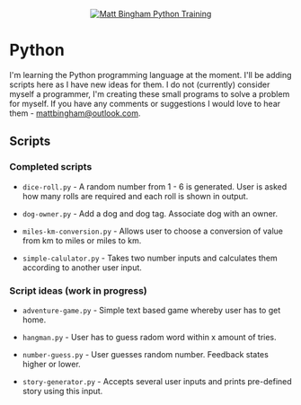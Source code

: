 <p align="center">
    <a href="https://github.com/mattbingham/Python">
        <img src="https://img.shields.io/badge/Training-Ongoing-orange.svg"
             alt="Matt Bingham Python Training">
    </a>
</p>

# Python
I'm learning the Python programming language at the moment. I'll be adding scripts here as I have new ideas for them. I do not (currently) consider myself a programmer, I'm creating these small programs to solve a problem for myself. If you have any comments or suggestions I would love to hear them - mattbingham@outlook.com.

## Scripts

### Completed scripts
- `dice-roll.py` - A random number from 1 - 6 is generated. User is asked how many rolls are required and each roll is shown in output.

- `dog-owner.py` - Add a dog and dog tag. Associate dog with an owner.

- `miles-km-conversion.py` - Allows user to choose a conversion of value from km to miles or miles to km.

- `simple-calulator.py` - Takes two number inputs and calculates them according to another user input.

### Script ideas (work in progress)
- `adventure-game.py` - Simple text based game whereby user has to get home.

- `hangman.py` - User has to guess radom word within x amount of tries.

- `number-guess.py` - User guesses random number. Feedback states higher or lower.

- `story-generator.py` - Accepts several user inputs and prints pre-defined story using this input.